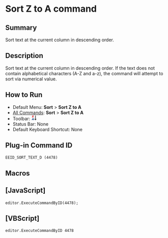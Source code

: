 # Sort Z to A command

## Summary

Sort text at the current column in descending order.

## Description

Sort text at the current column in descending order. If the text does not contain alphabetical characters (A-Z and a-z), the command will attempt to sort via numerical value.

## How to Run

- Default Menu: **Sort** \> **Sort Z to A**
- [All Commands](../tools/all_commands): **Sort** \> **Sort Z to A**
- Toolbar: ![](../../images/sortingz-a.gif)
- Status Bar: None
- Default Keyboard Shortcut: None

## Plug-in Command ID

```
EEID_SORT_TEXT_D (4478)
```

## Macros

## \[JavaScript\]

```
editor.ExecuteCommandByID(4478);
```

## \[VBScript\]

```
editor.ExecuteCommandByID 4478
```
